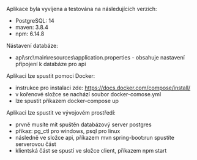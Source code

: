 Aplikace byla vyvíjena a testována na následujících verzích:
- PostgreSQL: 14
- maven: 3.8.4
- npm: 6.14.8

Nástavení databáze:
- api\src\main\resources\application.properties - obsahuje nastavení přípojení k databáze pro api

Aplikaci lze spustit pomoci Docker:
- instrukce pro instalaci zde: https://docs.docker.com/compose/install/
- v kořenové složce se nachází soubor docker-comose.yml
- lze spustit příkazem docker-compose up

Aplikaci lze spustit ve vývojovém prostředí:
- prvně musíte mít spuštěn databázový server postgres
- příkaz: pg_ctl pro windows, psql pro linux
- následně ve složce api, příkazem mvn spring-boot:run spustíte serverovou část
- klientská část se spustí ve složce client, příkazem npm start